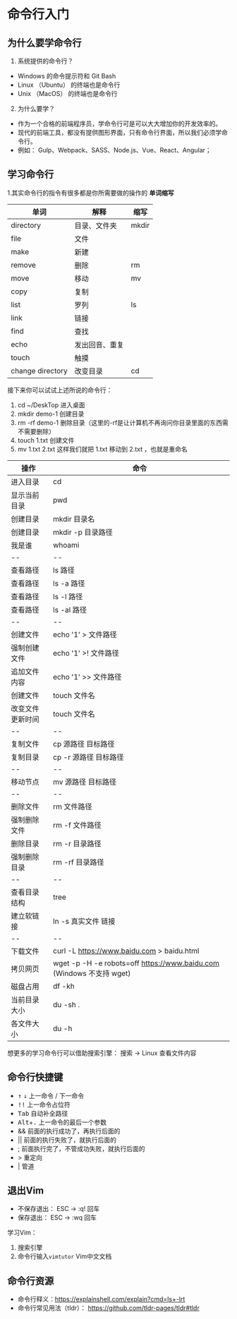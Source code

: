 # 命令行入门


## 为什么要学命令行
1. 系统提供的命令行？
  - Windows 的命令提示符和 Git Bash
  - Linux （Ubuntu） 的终端也是命令行
  - Unix （MacOS） 的终端也是命令行
2. 为什么要学？
  - 作为一个合格的前端程序员，学命令行可是可以大大增加你的开发效率的。
  - 现代的前端工具，都没有提供图形界面，只有命令行界面，所以我们必须学命令行。
  - 例如： Gulp、Webpack、SASS、Node.js、Vue、React、Angular；

## 学习命令行

1.其实命令行的指令有很多都是你所需要做的操作的 **单词缩写**

单词  | 解释  |  缩写
--- | ---  | ---
directory | 目录、文件夹 |mkdir
file | 文件 | 
make | 新建|
remove | 删除 | rm
move| 移动 | mv
copy | 复制|
list | 罗列 | ls
link | 链接|
find | 查找|
echo | 发出回音、重复|
touch|  触摸|
change directory | 改变目录|  cd

接下来你可以试试上述所说的命令行：

1. cd ~/DeskTop 进入桌面
2. mkdir demo-1 创建目录
3. rm -rf demo-1 删除目录（这里的-rf是让计算机不再询问你目录里面的东西需不需要删除）
4. touch 1.txt 创建文件
5. mv 1.txt 2.txt 这样我们就把 1.txt 移动到 2.txt ，也就是重命名





操作 |	命令
-- | --
进入目录	| cd
显示当前目录	| pwd
创建目录	| mkdir 目录名
创建目录 |	mkdir -p 目录路径
我是谁 |	whoami
-- |	--
查看路径	| ls 路径
查看路径	| ls -a 路径
查看路径	| ls -l 路径
查看路径	| ls -al 路径
-- |	--
创建文件 |	echo '1' > 文件路径
强制创建文件	| echo '1' >! 文件路径
追加文件内容	| echo '1' >> 文件路径
创建文件	| touch 文件名
改变文件更新时间	| touch 文件名
--	| --
复制文件	| cp 源路径 目标路径
复制目录	| cp -r 源路径 目标路径
--	| --
移动节点	| mv 源路径 目标路径
--	| --
删除文件	| rm 文件路径
强制删除文件 | rm -f 文件路径
删除目录	| rm -r 目录路径
强制删除目录 | rm -rf 目录路径
--	| --
查看目录结构 |	tree
建立软链接	| ln -s 真实文件 链接
-- |	--
下载文件 |	curl -L https://www.baidu.com > baidu.html
拷贝网页	| wget -p -H -e robots=off https://www.baidu.com (Windows 不支持 wget)
磁盘占用	| df -kh
当前目录大小 |	du -sh .
各文件大小 | 	du -h

想更多的学习命令行可以借助搜索引擎： 搜索 -> Linux 查看文件内容


## 命令行快捷键

- <kbd>↑</kbd> <kbd>↓</kbd> 上一命令 / 下一命令
- <kbd>!</kbd><kbd>!</kbd> 上一命令占位符
- <kbd>Tab</kbd> 自动补全路径
- <kbd>Alt</kbd>+<kbd>.</kbd> 上一命令的最后一个参数
- && 前面的执行成功了，再执行后面的
- || 前面的执行失败了，就执行后面的
- ; 前面执行完了，不管成功失败，就执行后面的
- &gt; 重定向
- | 管道

## 退出Vim
- 不保存退出： ESC -> :q! 回车
- 保存退出： ESC -> :wq 回车

学习Vim：

1. 搜索引擎
2. 命令行输入<code>vimtutor</code> Vim中文文档


## 命令行资源
- 命令行释义：https://explainshell.com/explain?cmd=ls+-lrt
- 命令行常见用法（tldr）： https://github.com/tldr-pages/tldr#tldr
